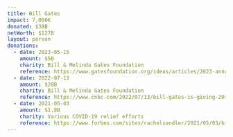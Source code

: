 ```yaml
---
title: Bill Gates
impact: 7,000K
donated: $38B
netWorth: $127B
layout: person
donations:
  - date: 2023-05-15
    amount: $5B
    charity: Bill & Melinda Gates Foundation
    reference: https://www.gatesfoundation.org/ideas/articles/2023-annual-letter
  - date: 2022-07-13
    amount: $20B
    charity: Bill & Melinda Gates Foundation
    reference: https://www.cnbc.com/2022/07/13/bill-gates-is-giving-20-billion-to-his-foundation.html
  - date: 2021-05-03
    amount: $1.8B
    charity: Various COVID-19 relief efforts
    reference: https://www.forbes.com/sites/rachelsandler/2021/05/03/bill-and-melinda-gates-are-divorcing-after-27-years-of-marriage/
---
```

